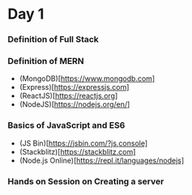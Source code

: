 # Day 1

### Definition of Full Stack



### Definition of MERN
* (MongoDB)[https://www.mongodb.com]
* (Express)[https://expressjs.com]
* (ReactJS)[https://reactjs.org]
* (NodeJS)[https://nodejs.org/en/]

### Basics of JavaScript and ES6
* (JS Bin)[https://jsbin.com/?js,console]
* (Stackblitz)[https://stackblitz.com]
* (Node.js Online)[https://repl.it/languages/nodejs]
### Hands on Session on Creating a server


